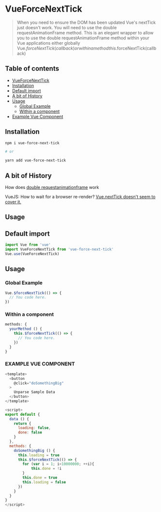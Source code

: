 # VueForceNextTick

>   When you need to ensure the DOM has been updated Vue's nextTick just doesn't work. You will need to use the double requestAnimationFrame method. This is an elegant wrapper to allow you to use the double requestAnimationFrame method within your Vue applications either globally Vue.$forceNextTick(callback) or within a method this.$forceNextTick(callback)


## Table of contents
* [VueForceNextTick](#vuepapaparse)
* [Installation](#installation)
* [Default import](#default-import)
* [A bit of History](#history)
* [Usage](#usage)
  * [Global Example](#global)
  * [Within a component](#component)
* [Example Vue Component](#example-vue-component)

## Installation

```bash
npm i vue-force-next-tick

# or

yarn add vue-force-next-tick
```

## A bit of History

How does [double requestanimationframe](https://stackoverflow.com/questions/44145740/how-does-double-requestanimationframe-work) work

VueJS: How to wait for a browser re-render? [Vue.nextTick doesn't seem to cover it.](https://github.com/vuejs/vue/issues/9200)

## Usage

## Default import
```javascript
import Vue from 'vue'
import VueForceNextTick from 'vue-force-next-tick'
Vue.use(VueForceNextTick)
```

## Usage

### Global Example
```javascript
Vue.$forceNextTick(() => {
  // You code here.
})
```

### Within a component
```javascript
methods: {
  yourMethod () {
    this.$forceNextTick(() => {
      // You code here.
    })
  }
}
```

### EXAMPLE VUE COMPONENT
```javascript
<template>
  <button
    @click="doSomethingBig"
  >
    Unparse Sample Data
  </button>
</template>

<script>
export default {
  data () {
    return {
      loading: false,
      done: false
    }
  },
  methods: {
    doSomethingBig () {
      this.loading = true
      this.$forceNextTick(() => {
        for (var i = 1; i<10000000; ++i){
        	this.done = !i
        }
        this.done = true
        this.loading = false
      })
    }
  }
}
</script>
```
